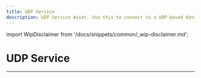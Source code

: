 ```yaml
---
title: UDP Service
description: UDP Service Asset. Use this to connect to a UDP-based data source.
---
```


import WipDisclaimer from '/docs/snippets/common/_wip-disclaimer.md';

# UDP Service

---

<WipDisclaimer></WipDisclaimer>
